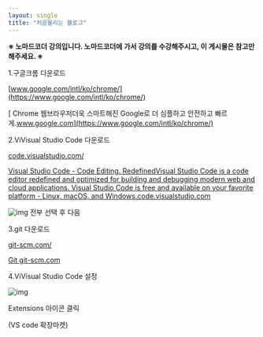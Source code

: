 ```yaml
---
layout: single
title: "처음올리는 블로그"
---
```


**※ 노마드코더 강의입니다. 노마드코더에 가서 강의를 수강해주시고, 이 게시물은 참고만 해주세요. ※**

1.구글크롬 다운로드

[www.google.com/intl/ko/chrome/﻿](https://www.google.com/intl/ko/chrome/)

[
Chrome 웹브라우저더욱 스마트해진 Google로 더 심플하고 안전하고 빠르게.www.google.com](https://www.google.com/intl/ko/chrome/)

2.ViVisual Studio Code 다운로드

[code.visualstudio.com/](http://code.visualstudio.com/)

[
Visual Studio Code - Code Editing. RedefinedVisual Studio Code is a code editor redefined and optimized for building and debugging modern web and cloud applications. Visual Studio Code is free and available on your favorite platform - Linux, macOS, and Windows.code.visualstudio.com](http://code.visualstudio.com/)

![img](https://blog.kakaocdn.net/dn/euMtbr/btqUmaJkBCj/8KcO4iL1VY5ugnFTEIClc0/img.png) 전부 선택 후 다음

3.git 다운로드

[git-scm.com/](http://git-scm.com/)

[
Git
git-scm.com](http://git-scm.com/)

4.ViVisual Studio Code 설정

![img](https://blog.kakaocdn.net/dn/Y96n0/btqUvDbGGDC/ImUz7vniH9TWEV9JUGh1x1/img.png)

Extensions 아이콘 클릭

(VS code 확장마켓)
